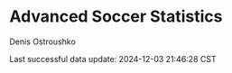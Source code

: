 # Advanced Soccer Statistics
Denis Ostroushko

<!-- gfm -->

Last successful data update: 2024-12-03 21:46:28 CST
